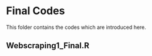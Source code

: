 # Final Codes

This folder contains the codes which are introduced here. 

## Webscraping1_Final.R

